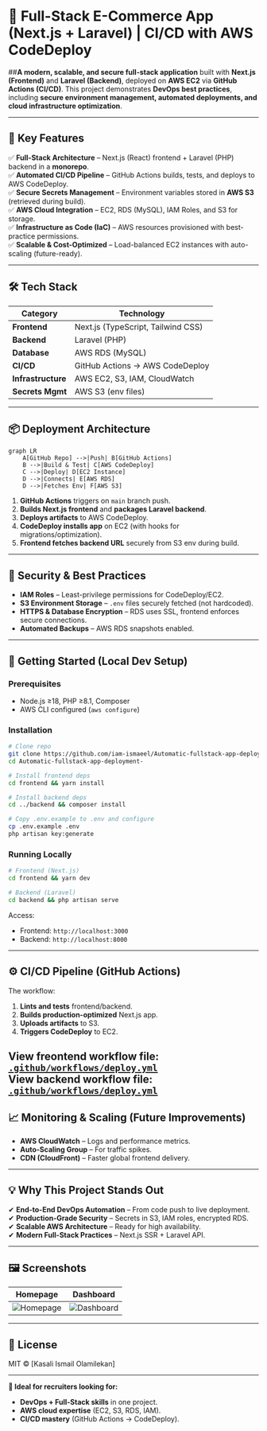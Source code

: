 # **🚀 Full-Stack E-Commerce App (Next.js + Laravel) | CI/CD with AWS CodeDeploy**  

##**A modern, scalable, and secure full-stack application** built with **Next.js (Frontend)** and **Laravel (Backend)**, deployed on **AWS EC2** via **GitHub Actions (CI/CD)**. This project demonstrates **DevOps best practices**, including **secure environment management, automated deployments, and cloud infrastructure optimization**.  

---

## **🔹 Key Features**  
✅ **Full-Stack Architecture** – Next.js (React) frontend + Laravel (PHP) backend in a **monorepo**.  
✅ **Automated CI/CD Pipeline** – GitHub Actions builds, tests, and deploys to AWS CodeDeploy.  
✅ **Secure Secrets Management** – Environment variables stored in **AWS S3** (retrieved during build).  
✅ **AWS Cloud Integration** – EC2, RDS (MySQL), IAM Roles, and S3 for storage.  
✅ **Infrastructure as Code (IaC)** – AWS resources provisioned with best-practice permissions.  
✅ **Scalable & Cost-Optimized** – Load-balanced EC2 instances with auto-scaling (future-ready).  

---

## **🛠 Tech Stack**  
| **Category**       | **Technology**                          |
|--------------------|----------------------------------------|
| **Frontend**       | Next.js (TypeScript, Tailwind CSS)     |
| **Backend**        | Laravel (PHP)                          |
| **Database**       | AWS RDS (MySQL)                   |
| **CI/CD**          | GitHub Actions → AWS CodeDeploy        |
| **Infrastructure** | AWS EC2, S3, IAM, CloudWatch           |
| **Secrets Mgmt**   | AWS S3 (env files)                     |

---

## **📦 Deployment Architecture**  
```mermaid
graph LR
    A[GitHub Repo] -->|Push| B[GitHub Actions]
    B -->|Build & Test| C[AWS CodeDeploy]
    C -->|Deploy| D[EC2 Instance]
    D -->|Connects| E[AWS RDS]
    D -->|Fetches Env| F[AWS S3]
```

1. **GitHub Actions** triggers on `main` branch push.  
2. **Builds Next.js frontend** and **packages Laravel backend**.  
3. **Deploys artifacts** to AWS CodeDeploy.  
4. **CodeDeploy installs app** on EC2 (with hooks for migrations/optimization).  
5. **Frontend fetches backend URL** securely from S3 env during build.  

---

## **🔐 Security & Best Practices**  
- **IAM Roles** – Least-privilege permissions for CodeDeploy/EC2.  
- **S3 Environment Storage** – `.env` files securely fetched (not hardcoded).  
- **HTTPS & Database Encryption** – RDS uses SSL, frontend enforces secure connections.  
- **Automated Backups** – AWS RDS snapshots enabled.  

---

## **🚀 Getting Started (Local Dev Setup)**  
### **Prerequisites**  
- Node.js ≥18, PHP ≥8.1, Composer  
- AWS CLI configured (`aws configure`)  

### **Installation**  
```bash
# Clone repo
git clone https://github.com/iam-ismaeel/Automatic-fullstack-app-deployment-.git
cd Automatic-fullstack-app-deployment-

# Install frontend deps
cd frontend && yarn install

# Install backend deps
cd ../backend && composer install

# Copy .env.example to .env and configure
cp .env.example .env
php artisan key:generate
```

### **Running Locally**  
```bash
# Frontend (Next.js)
cd frontend && yarn dev

# Backend (Laravel)
cd backend && php artisan serve
```
Access:  
- Frontend: `http://localhost:3000`  
- Backend: `http://localhost:8000`  

---

## **⚙️ CI/CD Pipeline (GitHub Actions)**  
The workflow:  
1. **Lints and tests** frontend/backend.  
2. **Builds production-optimized** Next.js app.  
3. **Uploads artifacts** to S3.  
4. **Triggers CodeDeploy** to EC2.  

**View freontend workflow file**: [`.github/workflows/deploy.yml`](.github/workflows/frontend.yaml)  
**View backend workflow file**: [`.github/workflows/deploy.yml`](.github/workflows/backend.yaml) 
---

## **📈 Monitoring & Scaling (Future Improvements)**  
- **AWS CloudWatch** – Logs and performance metrics.  
- **Auto-Scaling Group** – For traffic spikes.  
- **CDN (CloudFront)** – Faster global frontend delivery.  

---

## **💡 Why This Project Stands Out**  
✔ **End-to-End DevOps Automation** – From code push to live deployment.  
✔ **Production-Grade Security** – Secrets in S3, IAM roles, encrypted RDS.  
✔ **Scalable AWS Architecture** – Ready for high availability.  
✔ **Modern Full-Stack Practices** – Next.js SSR + Laravel API.  

---
## 🖼️ Screenshots

| Homepage | Dashboard |
|----------|-----------|
| ![Homepage](/assets/homepage.png) | ![Dashboard](/assets/dashboard.png) |
---
## **📜 License**  
MIT © [Kasali Ismail Olamilekan]  

---

**🎯 Ideal for recruiters looking for:**  
- **DevOps + Full-Stack skills** in one project.  
- **AWS cloud expertise** (EC2, S3, RDS, IAM).  
- **CI/CD mastery** (GitHub Actions → CodeDeploy).  


